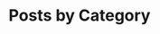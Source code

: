 ---
title: "Posts by Category"
layout: categories
permalink: /categories/
author_profile: true
sidebar:
  nav: "categories"
---